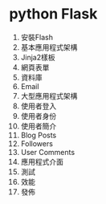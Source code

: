 # python Flask
1. 安裝Flash
2. 基本應用程式架構
3. Jinja2樣板
4. 網頁表單
5. 資料庫
6. Email
7. 大型應用程式架構
8. 使用者登入
9. 使用者身份
10. 使用者簡介
11. Blog Posts
12. Followers
13. User Comments
14. 應用程式介面
15. 測試
16. 效能
17. 發佈